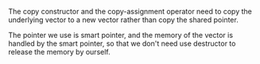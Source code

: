 The copy constructor and the copy-assignment operator need to copy the underlying vector to a new vector rather than copy the shared pointer.

The pointer we use is smart pointer, and the memory of the vector is handled by the smart pointer, so that we don't need use destructor to release the memory by ourself.
